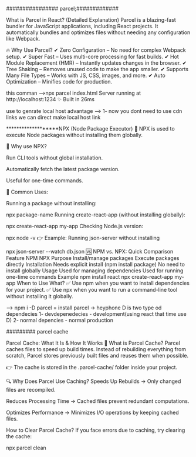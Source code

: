 ################ parcel;#############

 What is Parcel in React? (Detailed Explanation)
Parcel is a blazing-fast bundler for JavaScript applications, including React projects. It automatically bundles and optimizes files without needing any configuration like Webpack.

🔥 Why Use Parcel?
✔ Zero Configuration – No need for complex Webpack setup.
✔ Super Fast – Uses multi-core processing for fast builds.
✔ Hot Module Replacement (HMR) – Instantly updates changes in the browser.
✔ Tree Shaking – Removes unused code to make the app smaller.
✔ Supports Many File Types – Works with JS, CSS, images, and more.
✔ Auto Optimization – Minifies code for production.


  this comman -->npx parcel index.html
Server running at http://localhost:1234
✨ Built in 26ms

 use to genrate local host 
 advantage -->
 1- now you dont need to use cdn links we can direct make local host link



*******************NPX (Node Package Executor)
📌 NPX is used to execute Node packages without installing them globally.

🔹 Why use NPX?

Run CLI tools without global installation.

Automatically fetch the latest package version.

Useful for one-time commands.

🔹 Common Uses:

Running a package without installing:

npx package-name
Running create-react-app (without installing globally):

npx create-react-app my-app
Checking Node.js version:


npx node -v
👉 Example: Running json-server without installing

npx json-server --watch db.json
🆚 NPM vs. NPX: Quick Comparison
Feature	NPM	NPX
Purpose	Install/manage packages	Execute packages directly
Installation	Needs explicit install (npm install package)	No need to install globally
Usage	Used for managing dependencies	Used for running one-time commands
Example	npm install react	npx create-react-app my-app
When to Use What?
✅ Use npm when you want to install dependencies for your project.
✅ Use npx when you want to run a command-line tool without installing it globally.




--> npm i -D parcel = install parcel -> heyphone D is two type od dependecies 
 1- devdepenedecies - development(using react that time use D)
 2- normal depencies - normal production


 ######### parcel cache 

 Parcel Cache: What It Is & How It Works
📌 What is Parcel Cache?
Parcel caches files to speed up build times. Instead of rebuilding everything from scratch, Parcel stores previously built files and reuses them when possible.

👉 The cache is stored in the .parcel-cache/ folder inside your project.

🔍 Why Does Parcel Use Caching?
Speeds Up Rebuilds → Only changed files are recompiled.

Reduces Processing Time → Cached files prevent redundant computations.

Optimizes Performance → Minimizes I/O operations by keeping cached files.  


 How to Clear Parcel Cache?
If you face errors due to caching, try clearing the cache:

npx parcel clean




